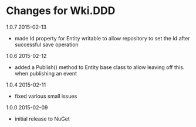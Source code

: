 # Changes for Wki.DDD

1.0.7	2015-02-13
 
 * made Id property for Entity writable to allow repository to set
   the Id after successful save operation

1.0.6	2015-02-12

 * added a Publish() method to Entity base class to allow leaving off
   this. when publishing an event

1.0.4	2015-02-11

 * fixed various small issues

1.0.0   2015-02-09

 * initial release to NuGet
